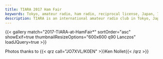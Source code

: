 ```yaml
---
title: TIARA 2017 Ham Fair
keywords: Tokyo, amateur radio, ham radio, reciprocal license, Japan, 7J1YAA
description: TIARA is an international amateur radio club in Tokyo, Japan.
---
```


{{< gallery match="2017-TIARA-at-HamFair*" sortOrder="asc" showExif=true thumbnailResizeOptions="600x600 q90 Lanczos" loadJQuery=true >}}

Photos thanks to {{< qrz call="JO7XVL/K0EN" >}}Ken Nollet{{< /qrz >}}
